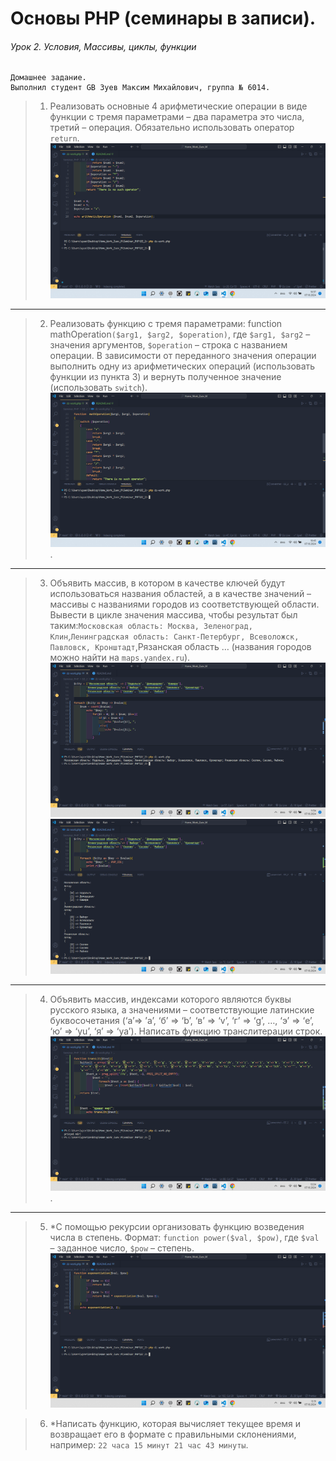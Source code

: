 # Основы PHP (семинары в записи).
###### Урок 2. Условия, Массивы, циклы, функции
```
Домашнее задание.
Выполнил студент GB Зуев Максим Михайлович, группа № 6014.
```

> 1. Реализовать основные 4 арифметические операции в виде функции с тремя параметрами – два параметра это числа, третий – операция. Обязательно использовать оператор `return`. ![](./screen_2/1.png)
---
> 2. Реализовать функцию с тремя параметрами: function mathOperation`($arg1, $arg2, $operation)`, где `$arg1, $arg2` – значения аргументов, `$operation` – строка с названием операции. В зависимости от переданного значения операции выполнить одну из арифметических операций (использовать функции из пункта 3) и вернуть полученное значение (использовать `switch`). ![](./screen_2/2.png).
---
> 3. Объявить массив, в котором в качестве ключей будут использоваться названия областей, а в качестве значений – массивы с названиями городов из соответствующей области. Вывести в цикле значения массива, чтобы результат был таким:`Московская область: Москва, Зеленоград, Клин`,`Ленинградская область: Санкт-Петербург, Всеволожск, Павловск, Кронштадт`,Рязанская область … (названия городов можно найти на `maps.yandex.ru`).
![](./screen_2/4.png) ![](./screen_2/3.png)
---
> 4. Объявить массив, индексами которого являются буквы русского языка, а значениями – соответствующие латинские буквосочетания (‘а’=> ’a’, ‘б’ => ‘b’, ‘в’ => ‘v’, ‘г’ => ‘g’, …, ‘э’ => ‘e’, ‘ю’ => ‘yu’, ‘я’ => ‘ya’). Написать функцию транслитерации строк.![](./screen_2/5.png).
---
> 5. *С помощью рекурсии организовать функцию возведения числа в степень. Формат: `function power($val, $pow)`, где `$val` – заданное число, `$pow` – степень.![](./screen_2/6.png)

>6. *Написать функцию, которая вычисляет текущее время и возвращает его в формате с правильными склонениями, например: `22 часа 15 минут 21 час 43 минуты`.
